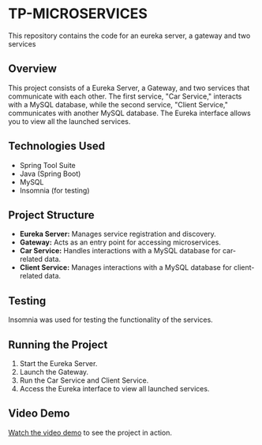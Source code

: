 # TP-MICROSERVICES
This repository contains the code for an eureka server, a gateway and two services


## Overview

This project consists of a Eureka Server, a Gateway, and two services that communicate with each other. The first service, "Car Service," interacts with a MySQL database, while the second service, "Client Service," communicates with another MySQL database. The Eureka interface allows you to view all the launched services.

## Technologies Used

- Spring Tool Suite
- Java (Spring Boot) 
- MySQL
- Insomnia (for testing)

## Project Structure

- **Eureka Server:** Manages service registration and discovery.
- **Gateway:** Acts as an entry point for accessing microservices.
- **Car Service:** Handles interactions with a MySQL database for car-related data.
- **Client Service:** Manages interactions with a MySQL database for client-related data.

## Testing

Insomnia was used for testing the functionality of the services.

## Running the Project

1. Start the Eureka Server.
2. Launch the Gateway.
3. Run the Car Service and Client Service.
4. Access the Eureka interface to view all launched services.

## Video Demo

[Watch the video demo](https://mega.nz/file/tw13VKZQ#u70M5coeh6dq1Pnn0MZIvw61-lNZs8_tHtNCN8bv9Uw) to see the project in action.


